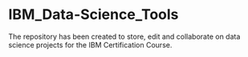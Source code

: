 # IBM_Data-Science_Tools
The repository has been created to store, edit and collaborate on data science projects for the IBM Certification Course. 
